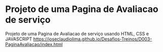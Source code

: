 # Projeto de uma Pagina de Avaliacao de serviço
Projeto de uma Pagina de Avaliacao de serviço usando HTML, CSS e JAVASCRIPT
https://joseclaudiolima.github.io/Desafios-Treinos/D003-PaginaAvaliacao/index.html